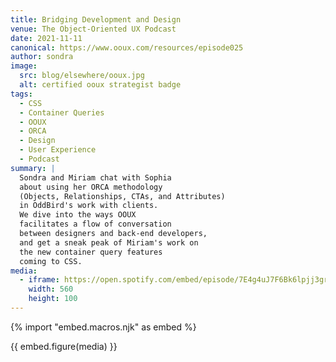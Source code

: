 ```yaml
---
title: Bridging Development and Design
venue: The Object-Oriented UX Podcast
date: 2021-11-11
canonical: https://www.ooux.com/resources/episode025
author: sondra
image:
  src: blog/elsewhere/ooux.jpg
  alt: certified ooux strategist badge
tags:
  - CSS
  - Container Queries
  - OOUX
  - ORCA
  - Design
  - User Experience
  - Podcast
summary: |
  Sondra and Miriam chat with Sophia
  about using her ORCA methodology
  (Objects, Relationships, CTAs, and Attributes)
  in OddBird's work with clients.
  We dive into the ways OOUX
  facilitates a flow of conversation
  between designers and back-end developers,
  and get a sneak peak of Miriam's work on
  the new container query features
  coming to CSS.
media:
  - iframe: https://open.spotify.com/embed/episode/7E4g4uJ7F6Bk6lpjj3grnZ
    width: 560
    height: 100
---
```


{% import "embed.macros.njk" as embed %}

{{ embed.figure(media) }}

